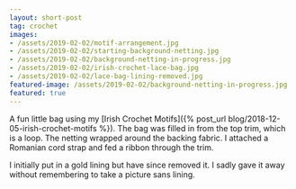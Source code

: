 ```yaml
---
layout: short-post
tag: crochet
images: 
- /assets/2019-02-02/motif-arrangement.jpg
- /assets/2019-02-02/starting-background-netting.jpg
- /assets/2019-02-02/background-netting-in-progress.jpg
- /assets/2019-02-02/irish-crochet-lace-bag.jpg
- /assets/2019-02-02/lace-bag-lining-removed.jpg
featured-image: /assets/2019-02-02/background-netting-in-progress.jpg
featured: true
---
```

A fun little bag using my [Irish Crochet Motifs]({% post_url blog/2018-12-05-irish-crochet-motifs %})<!--more-->.
The bag was filled in from the top trim, which is a loop. The netting wrapped 
around the backing fabric. I attached a Romanian cord strap and fed a ribbon through
the trim. 

I initially put in a gold lining but have since removed it. I sadly gave it
away without remembering to take a picture sans lining. 



